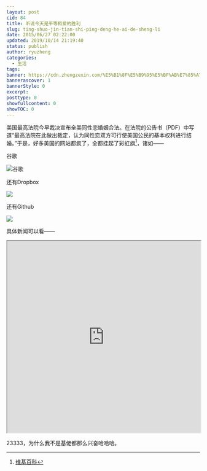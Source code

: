 ```yaml
---
layout: post
cid: 84
title: 听说今天是平等和爱的胜利
slug: ting-shuo-jin-tian-shi-ping-deng-he-ai-de-sheng-li
date: 2015/06/27 02:22:00
updated: 2019/10/14 21:19:40
status: publish
author: ryuzheng
categories: 
  - 生活
tags: 
banner: https://cdn.zhengzexin.com/%E5%B1%8F%E5%B9%95%E5%BF%AB%E7%85%A7%202015-06-27%20%E4%B8%8A%E5%8D%8810.35.53.png
bannerascover: 1
bannerStyle: 0
excerpt: 
posttype: 0
showfullcontent: 0
showTOC: 0
---
```



美国最高法院今早裁决宣布全美同性恋婚姻合法。在法院的公告书（PDF）中写道“最高法院在此做出裁定，认为同性恋双方可行使美国公民的基本权利进行结婚。”于是，好多美国的网站都疯了，全都挂起了彩虹旗[^1]，诸如——

谷歌

![谷歌](https://cdn.zhengzexin.com/005GzSIagw1etieuay0lzj318i05emzb.jpg)

还有Dropbox

![](https://cdn.zhengzexin.com/005GzSIagw1etieubisrsj30xc0gigmq.jpg)

还有Github

![](https://cdn.zhengzexin.com/%E5%B1%8F%E5%B9%95%E5%BF%AB%E7%85%A7%202015-06-27%20%E4%B8%8A%E5%8D%8810.35.53.png)

具体新闻可以看——

<iframe src="http://news.163.com/15/0627/10/AT415ABV00014U9R.html"  height="500" width="100%"></iframe>

23333，为什么我不是基佬都那么兴奋哈哈哈。

[^1]: [维基百科](https://zh.wikipedia.org/zh-cn/彩虹旗)